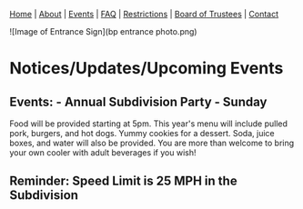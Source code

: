 [Home](index.md) | [About](about.md) | [Events](events.md) | [FAQ](faq.md) | [Restrictions](restrictions.md) | [Board of Trustees](trustees.md) | [Contact](mailto:benningtonparkhoa.org@gmail.com)

![Image of Entrance Sign](bp entrance photo.png)


# Notices/Updates/Upcoming Events


## Events: - Annual Subdivision Party - Sunday

Food will be provided starting at 5pm. This year's menu will include pulled pork, burgers, and hot dogs. Yummy cookies for a dessert. Soda, juice boxes, and water will also be provided. You are more than welcome to bring your own cooler with adult beverages if you wish!

## Reminder:  Speed Limit is 25 MPH in the Subdivision
